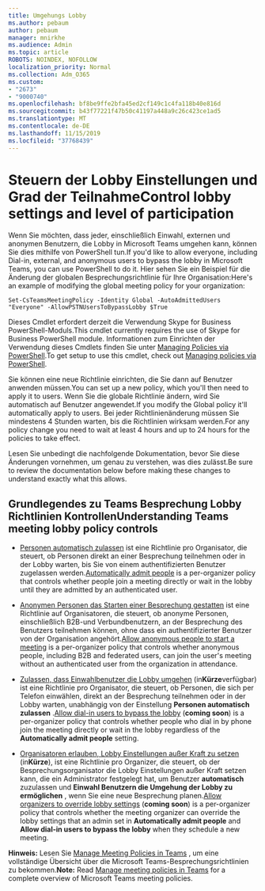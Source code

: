 ```yaml
---
title: Umgehungs Lobby
ms.author: pebaum
author: pebaum
manager: mnirkhe
ms.audience: Admin
ms.topic: article
ROBOTS: NOINDEX, NOFOLLOW
localization_priority: Normal
ms.collection: Adm_O365
ms.custom:
- "2673"
- "9000740"
ms.openlocfilehash: bf8be9ffe2bfa45ed2cf149c1c4fa118b40e816d
ms.sourcegitcommit: b43f77221f47b50c41197a448a9c26c423ce1ad5
ms.translationtype: MT
ms.contentlocale: de-DE
ms.lasthandoff: 11/15/2019
ms.locfileid: "37768439"
---
```

# <a name="control-lobby-settings-and-level-of-participation"></a><span data-ttu-id="ffe19-102">Steuern der Lobby Einstellungen und Grad der Teilnahme</span><span class="sxs-lookup"><span data-stu-id="ffe19-102">Control lobby settings and level of participation</span></span>

<span data-ttu-id="ffe19-103">Wenn Sie möchten, dass jeder, einschließlich Einwahl, externen und anonymen Benutzern, die Lobby in Microsoft Teams umgehen kann, können Sie dies mithilfe von PowerShell tun.</span><span class="sxs-lookup"><span data-stu-id="ffe19-103">If you'd like to allow everyone, including Dial-in, external, and anonymous users to bypass the lobby in Microsoft Teams, you can use PowerShell to do it.</span></span> <span data-ttu-id="ffe19-104">Hier sehen Sie ein Beispiel für die Änderung der globalen Besprechungsrichtlinie für Ihre Organisation:</span><span class="sxs-lookup"><span data-stu-id="ffe19-104">Here's an example of modifying the global meeting policy for your organization:</span></span>

`Set-CsTeamsMeetingPolicy -Identity Global -AutoAdmittedUsers "Everyone" -AllowPSTNUsersToBypassLobby $True`

<span data-ttu-id="ffe19-105">Dieses Cmdlet erfordert derzeit die Verwendung Skype for Business PowerShell-Moduls.</span><span class="sxs-lookup"><span data-stu-id="ffe19-105">This cmdlet currently requires the use of Skype for Business PowerShell module.</span></span> <span data-ttu-id="ffe19-106">Informationen zum Einrichten der Verwendung dieses Cmdlets finden Sie unter [Managing Policies via PowerShell](https://docs.microsoft.com/en-us/microsoftteams/teams-powershell-overview#managing-policies-via-powershell).</span><span class="sxs-lookup"><span data-stu-id="ffe19-106">To get setup to use this cmdlet, check out [Managing policies via PowerShell](https://docs.microsoft.com/en-us/microsoftteams/teams-powershell-overview#managing-policies-via-powershell).</span></span>

<span data-ttu-id="ffe19-107">Sie können eine neue Richtlinie einrichten, die Sie dann auf Benutzer anwenden müssen.</span><span class="sxs-lookup"><span data-stu-id="ffe19-107">You can set up a new policy, which you'll then need to apply it to users.</span></span> <span data-ttu-id="ffe19-108">Wenn Sie die globale Richtlinie ändern, wird Sie automatisch auf Benutzer angewendet.</span><span class="sxs-lookup"><span data-stu-id="ffe19-108">If you modify the Global policy it'll automatically apply to users.</span></span> <span data-ttu-id="ffe19-109">Bei jeder Richtlinienänderung müssen Sie mindestens 4 Stunden warten, bis die Richtlinien wirksam werden.</span><span class="sxs-lookup"><span data-stu-id="ffe19-109">For any policy change you need to wait at least 4 hours and up to 24 hours for the policies to take effect.</span></span>

<span data-ttu-id="ffe19-110">Lesen Sie unbedingt die nachfolgende Dokumentation, bevor Sie diese Änderungen vornehmen, um genau zu verstehen, was dies zulässt.</span><span class="sxs-lookup"><span data-stu-id="ffe19-110">Be sure to review the documentation below before making these changes to understand exactly what this allows.</span></span>

## <a name="understanding-teams-meeting-lobby-policy-controls"></a><span data-ttu-id="ffe19-111">Grundlegendes zu Teams Besprechung Lobby Richtlinien Kontrollen</span><span class="sxs-lookup"><span data-stu-id="ffe19-111">Understanding Teams meeting lobby policy controls</span></span>

- <span data-ttu-id="ffe19-112">[Personen automatisch zulassen](https://docs.microsoft.com/microsoftteams/meeting-policies-in-teams#automatically-admit-people) ist eine Richtlinie pro Organisator, die steuert, ob Personen direkt an einer Besprechung teilnehmen oder in der Lobby warten, bis Sie von einem authentifizierten Benutzer zugelassen werden.</span><span class="sxs-lookup"><span data-stu-id="ffe19-112">[Automatically admit people](https://docs.microsoft.com/microsoftteams/meeting-policies-in-teams#automatically-admit-people) is a per-organizer policy that controls whether people join a meeting directly or wait in the lobby until they are admitted by an authenticated user.</span></span>

- <span data-ttu-id="ffe19-113">[Anonymen Personen das Starten einer Besprechung gestatten](https://docs.microsoft.com/microsoftteams/meeting-policies-in-teams#allow-anonymous-people-to-start-a-meeting) ist eine Richtlinie auf Organisatoren, die steuert, ob anonyme Personen, einschließlich B2B-und Verbundbenutzern, an der Besprechung des Benutzers teilnehmen können, ohne dass ein authentifizierter Benutzer von der Organisation angehört.</span><span class="sxs-lookup"><span data-stu-id="ffe19-113">[Allow anonymous people to start a meeting](https://docs.microsoft.com/microsoftteams/meeting-policies-in-teams#allow-anonymous-people-to-start-a-meeting) is a per-organizer policy that controls whether anonymous people, including B2B and federated users, can join the user's meeting without an authenticated user from the organization in attendance.</span></span>

- <span data-ttu-id="ffe19-114">[Zulassen, dass Einwahlbenutzer die Lobby umgehen](https://docs.microsoft.com/en-us/microsoftteams/meeting-policies-in-teams#allow-dial-in-users-to-bypass-the-lobby-coming-soon) (in**Kürze**verfügbar) ist eine Richtlinie pro Organisator, die steuert, ob Personen, die sich per Telefon einwählen, direkt an der Besprechung teilnehmen oder in der Lobby warten, unabhängig von der Einstellung **Personen automatisch zulassen** .</span><span class="sxs-lookup"><span data-stu-id="ffe19-114">[Allow dial-in users to bypass the lobby](https://docs.microsoft.com/en-us/microsoftteams/meeting-policies-in-teams#allow-dial-in-users-to-bypass-the-lobby-coming-soon) (**coming soon**) is a per-organizer policy that controls whether people who dial in by phone join the meeting directly or wait in the lobby regardless of the **Automatically admit people** setting.</span></span>

- <span data-ttu-id="ffe19-115">[Organisatoren erlauben, Lobby Einstellungen außer Kraft zu setzen](https://docs.microsoft.com/microsoftteams/meeting-policies-in-teams#allow-organizers-to-override-lobby-settings-coming-soon) (in**Kürze**), ist eine Richtlinie pro Organizer, die steuert, ob der Besprechungsorganisator die Lobby Einstellungen außer Kraft setzen kann, die ein Administrator festgelegt hat, um Benutzer **automatisch** zuzulassen und **Einwahl Benutzern die Umgehung der Lobby zu ermöglichen** , wenn Sie eine neue Besprechung planen.</span><span class="sxs-lookup"><span data-stu-id="ffe19-115">[Allow organizers to override lobby settings](https://docs.microsoft.com/microsoftteams/meeting-policies-in-teams#allow-organizers-to-override-lobby-settings-coming-soon) (**coming soon**) is a per-organizer policy that controls whether the meeting organizer can override the lobby settings that an admin set in **Automatically admit people** and **Allow dial-in users to bypass the lobby** when they schedule a new meeting.</span></span>

<span data-ttu-id="ffe19-116">**Hinweis:** Lesen Sie [Manage Meeting Policies in Teams](https://docs.microsoft.com/en-us/microsoftteams/meeting-policies-in-teams) , um eine vollständige Übersicht über die Microsoft Teams-Besprechungsrichtlinien zu bekommen.</span><span class="sxs-lookup"><span data-stu-id="ffe19-116">**Note:** Read [Manage meeting policies in Teams](https://docs.microsoft.com/en-us/microsoftteams/meeting-policies-in-teams) for a complete overview of Microsoft Teams meeting policies.</span></span>
